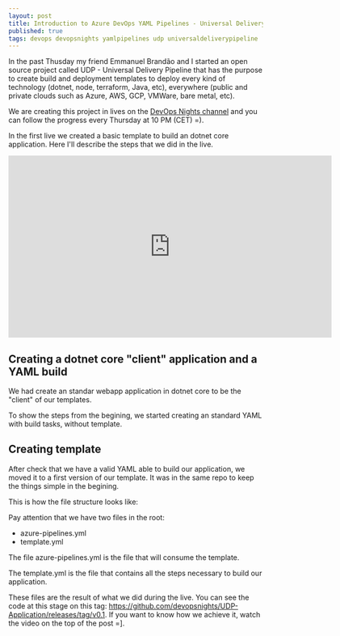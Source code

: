 ```yaml
---
layout: post
title: Introduction to Azure DevOps YAML Pipelines - Universal Delivery Pipeline
published: true
tags: devops devopsnights yamlpipelines udp universaldeliverypipeline
---
```



In the past Thusday my friend Emmanuel Brandão and I started an open source  project called UDP - Universal Delivery Pipeline that has the purpose to create build and deployment templates to deploy every kind of technology (dotnet, node, terraform, Java, etc), everywhere (public and private clouds such as Azure, AWS, GCP, VMWare, bare metal, etc).

We are creating this project in lives on the [DevOps Nights channel](https://youtu.be/hIkwU3CnJzU) and you can follow the progress every Thursday at 10 PM (CET) =).

In the first live we created a basic template to build an dotnet core application. Here I'll describe the steps that we did in the live.

<iframe width="640" height="360" src="https://www.youtube.com/embed/hIkwU3CnJzU" frameborder="0" allow="accelerometer; autoplay; clipboard-write; encrypted-media; gyroscope; picture-in-picture" allowfullscreen></iframe>

## Creating a dotnet core "client" application and a YAML build 

We had create an standar webapp application in dotnet core to be the "client" of our templates. 

<script src="https://gist.github.com/wesleycamargo/dc48c73e5040c422b48176336779738a.js?file=newDotNetApp.ps1"></script>


To show the steps from the begining, we started creating an standard YAML with build tasks, without template.

<script src="https://gist.github.com/wesleycamargo/dc48c73e5040c422b48176336779738a.js?file=azure-pipelines-v1.yml"></script>

## Creating template

After check that we have a valid YAML able to build our application, we moved it to a first version of our template. It was in the same repo to keep the things simple in the begining.

This is how the file structure looks like:

<script src="https://gist.github.com/wesleycamargo/dc48c73e5040c422b48176336779738a.js?file=folderStructure.txt"></script>

Pay attention that we have two files in the root:

- azure-pipelines.yml
- template.yml

The file azure-pipelines.yml is the file that will consume the template.

<script src="https://gist.github.com/wesleycamargo/dc48c73e5040c422b48176336779738a.js?file=azure-pipelines.yml"></script>


The template.yml is the file that contains all the steps necessary to build our application.

<script src="https://gist.github.com/wesleycamargo/dc48c73e5040c422b48176336779738a.js?file=template.yml"></script>

These files are the result of what we did during the live. You can see the code at this stage on this tag: https://github.com/devopsnights/UDP-Application/releases/tag/v0.1. If you want to know how we achieve it, watch the video on the top of the post =].




